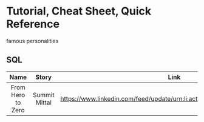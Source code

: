# Tutorial, Cheat Sheet, Quick Reference
famous personalities

## SQL

|Name|Story|Link|
|:-:|:-:|:-:|
|From Hero to Zero|Summit Mittal|https://www.linkedin.com/feed/update/urn:li:activity:6987738325675622400/
